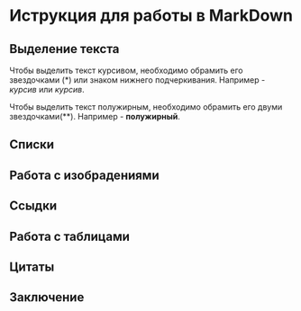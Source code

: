 # Иструкция для работы в MarkDown

## Выделение текста

Чтобы выделить текст курсивом, необходимо обрамить его звездочками (*) или знаком нижнего подчеркивания. Например - *курсив* или _курсив_.

Чтобы выделить текст полужирным, необходимо обрамить его двуми звездочками(**). Например - **полужирный**.

## Списки

## Работа с изобрадениями

## Ссыдки

## Работа с таблицами

## Цитаты

## Заключение